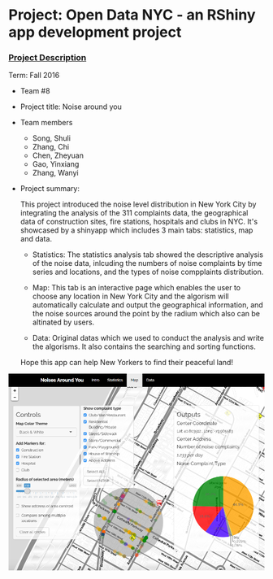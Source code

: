 # Project: Open Data NYC - an RShiny app development project
### [Project Description](doc/project2_desc.md)

Term: Fall 2016

+ Team #8
+ Project title: Noise around you
+ Team members
	+ Song, Shuli
	+ Zhang, Chi
	+ Chen, Zheyuan
	+ Gao, Yinxiang
	+ Zhang, Wanyi


+ Project summary:

   This project introduced the noise level distribution in New York City by integrating the analysis of the 311 complaints data, the geographical data of construction sites, fire stations, hospitals and clubs in NYC. It's showcased by a shinyapp which includes 3 main tabs: statistics, map and data.

   + Statistics: 
   The statistics analysis tab showed the descriptive analysis of the noise data, inlcuding the numbers of noise complaints by time series and locations, and the types of noise compplaints distribution.
   
   + Map: 
   This tab is an interactive page which enables the user to choose any location in New York City and the algorism will automatically calculate and output the geographical information, and the noise sources around the point by the radium which also can be altinated by users.
   
   + Data: 
   Original datas which we used to conduct the analysis and write the algorisms. It also contains the searching and sorting functions.
	
   Hope this app can help New Yorkers to find their peaceful land!


![screenshot](doc/Screenshot_temp.png)


